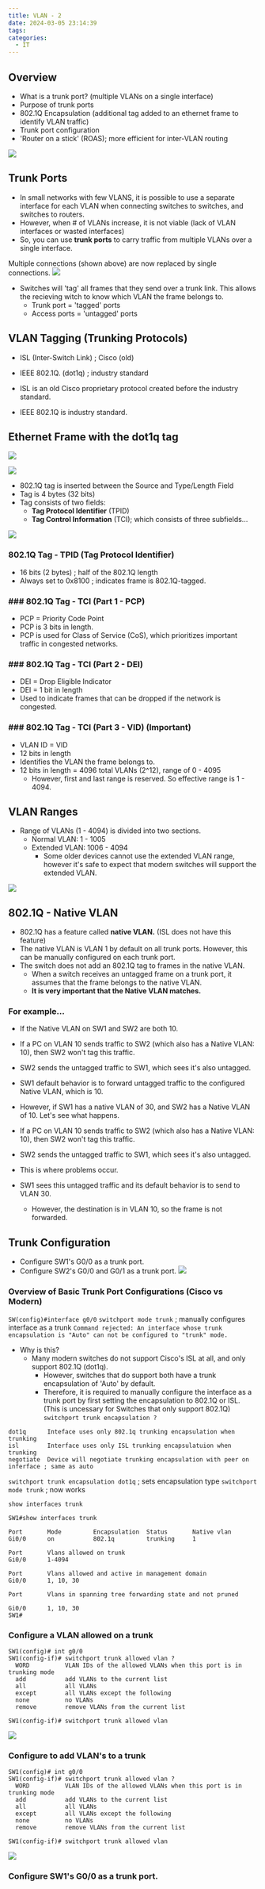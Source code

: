 ```yaml
---
title: VLAN - 2
date: 2024-03-05 23:14:39
tags: 
categories:
  - IT
---
```

## Overview
- What is a trunk port? (multiple VLANs on a single interface)
- Purpose of trunk ports
- 802.1Q Encapsulation (additional tag added to an ethernet frame to identify VLAN traffic)
- Trunk port configuration
- 'Router on a stick' (ROAS); more efficient for inter-VLAN routing

![](../../images/Pasted%20image%2020240306162125.png)

## Trunk Ports
- In small networks with few VLANS, it is possible to use a separate interface for each VLAN when connecting switches to switches, and switches to routers.
- However, when # of VLANs increase, it is not viable (lack of VLAN interfaces or wasted interfaces)
- So, you can use **trunk ports** to carry traffic from multiple VLANs over a single interface. 


Multiple connections (shown above) are now replaced by single connections. 
![](../../images/Pasted%20image%2020240306163601.png)

- Switches will 'tag' all frames that they send over a trunk link. This allows the recieving witch to know which VLAN the frame belongs to. 
	- Trunk port = 'tagged' ports
	- Access ports = 'untagged' ports

## VLAN Tagging (Trunking Protocols)
- ISL (Inter-Switch Link) ; Cisco (old)
- IEEE 802.1Q. (dot1q) ; industry standard

- ISL is an old Cisco proprietary protocol created before the industry standard.
- IEEE 802.1Q is industry standard.



## Ethernet Frame with the dot1q tag

![](../../images/Pasted%20image%2020240306163903.png)


![](../../images/Pasted%20image%2020240306163909.png)
- 802.1Q tag is inserted between the Source and Type/Length Field
- Tag is 4 bytes (32 bits)
- Tag consists of two fields:
	- **Tag Protocol Identifier** (TPID)
	- **Tag Control Information** (TCI); which consists of three subfields...

![](../../images/Pasted%20image%2020240306164021.png)

### 802.1Q Tag - TPID (Tag Protocol Identifier)
- 16 bits (2 bytes) ; half of the 802.1Q length
- Always set to 0x8100 ; indicates frame is 802.1Q-tagged.


### ### 802.1Q Tag - TCI (Part 1 - PCP)
- PCP = Priority Code Point
- PCP is 3 bits in length.
- PCP is used for Class of Service (CoS), which prioritizes important traffic in congested networks. 

### ### 802.1Q Tag - TCI (Part 2 - DEI)
- DEI = Drop Eligible Indicator 
- DEI = 1 bit in length
- Used to indicate frames that can be dropped if the network is congested. 

### ### 802.1Q Tag - TCI (Part 3 - VID) (Important)
- VLAN ID = VID
- 12 bits in length
- Identifies the VLAN the frame belongs to. 
- 12 bits in length = 4096 total VLANs (2^12), range of 0 - 4095
	- However, first and last range is reserved. So effective range is 1 - 4094. 


## VLAN Ranges
- Range of VLANs (1 - 4094) is divided into two sections.
	- Normal VLAN: 1 - 1005
	- Extended VLAN: 1006 - 4094
		- Some older devices cannot use the extended VLAN range, however it's safe to expect that modern switches will support the extended VLAN.

![](../../images/Pasted%20image%2020240306164627.png)

## 802.1Q - Native VLAN
- 802.1Q has a feature called **native VLAN.** (ISL does not have this feature)
- The native VLAN is VLAN 1 by default on all trunk ports. However, this can be manually configured on each trunk port. 
- The switch does not add an 802.1Q tag to frames in the native VLAN. 
	- When a switch receives an untagged frame on a trunk port, it assumes that the frame belongs to the native VLAN. 
	- **It is very important that the Native VLAN matches.** 

### For example...
- If the Native VLAN on SW1 and SW2 are both 10. 
- If a PC on VLAN 10 sends traffic to SW2 (which also has a Native VLAN: 10), then SW2 won't tag this traffic. 
- SW2 sends the untagged traffic to SW1, which sees it's also untagged. 
- SW1 default behavior is to forward untagged traffic to the configured Native VLAN, which is 10. 

- However, if SW1 has a native VLAN of 30, and SW2 has a Native VLAN of 10. Let's see what happens. 
- If a PC on VLAN 10 sends traffic to SW2 (which also has a Native VLAN: 10), then SW2 won't tag this traffic. 
- SW2 sends the untagged traffic to SW1, which sees it's also untagged.
- This is where problems occur. 
- SW1 sees this untagged traffic and its default behavior is to send to VLAN 30. 
	- However, the destination is in VLAN 10, so the frame is not forwarded. 

## Trunk Configuration
- Configure SW1's G0/0 as a trunk port.
- Configure SW2's G0/0 and G0/1 as a trunk port. 
![](../../images/Pasted%20image%2020240306165304.png)


### Overview of Basic Trunk Port Configurations (Cisco vs Modern)
`SW(config)#interface g0/0`
`switchport mode trunk` ; manually configures interface as a trunk
`Command rejected: An interface whose trunk encapsulation is "Auto" can not be configured to "trunk" mode.`
- Why is this? 
	- Many modern switches do not support Cisco's ISL at all, and only support 802.1Q (dot1q). 
		- However, switches that do support both have a trunk encapsulation of 'Auto' by default.
		- Therefore, it is required to manually configure the interface as a trunk port by first setting the encapsulation to 802.1Q or ISL. (This is uncessary for Switches that only support 802.1Q)
`switchport trunk encapsulation ?`
```
dot1q      Inteface uses only 802.1q trunking encapsulation when trunking
isl        Interface uses only ISL trunking encapsulatuion when trunking
negotiate  Device will negotiate trunking encapsulation with peer on inferface ; same as auto
```

`switchport trunk encapsulation dot1q` ; sets encapsulation type
`switchport mode trunk` ; now works

`show interfaces trunk`
```
SW1#show interfaces trunk

Port       Mode         Encapsulation  Status       Native vlan
Gi0/0      on           802.1q         trunking     1

Port       Vlans allowed on trunk
Gi0/0      1-4094

Port       Vlans allowed and active in management domain
Gi0/0      1, 10, 30

Port       Vlans in spanning tree forwarding state and not pruned

Gi0/0      1, 10, 30 
SW1#
```

### Configure a VLAN allowed on a trunk 
```
SW1(config)# int g0/0
SW1(config-if)# switchport trunk allowed vlan ?
  WORD          VLAN IDs of the allowed VLANs when this port is in trunking mode
  add           add VLANs to the current list
  all           all VLANs
  except        all VLANs except the following
  none          no VLANs
  remove        remove VLANs from the current list

SW1(config-if)# switchport trunk allowed vlan 
```

![](../../images/Pasted%20image%2020240306171804.png)

### Configure to add VLAN's to a trunk

```
SW1(config)# int g0/0
SW1(config-if)# switchport trunk allowed vlan ?
  WORD          VLAN IDs of the allowed VLANs when this port is in trunking mode
  add           add VLANs to the current list
  all           all VLANs
  except        all VLANs except the following
  none          no VLANs
  remove        remove VLANs from the current list

SW1(config-if)# switchport trunk allowed vlan 
```

![](../../images/Pasted%20image%2020240306171855.png)
### Configure SW1's G0/0 as a trunk port.
